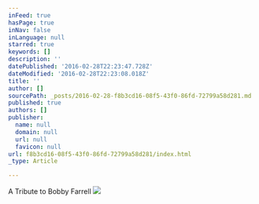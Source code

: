 ```yaml
---
inFeed: true
hasPage: true
inNav: false
inLanguage: null
starred: true
keywords: []
description: ''
datePublished: '2016-02-28T22:23:47.728Z'
dateModified: '2016-02-28T22:23:08.018Z'
title: ''
author: []
sourcePath: _posts/2016-02-28-f8b3cd16-08f5-43f0-86fd-72799a58d281.md
published: true
authors: []
publisher:
  name: null
  domain: null
  url: null
  favicon: null
url: f8b3cd16-08f5-43f0-86fd-72799a58d281/index.html
_type: Article

---
```

A Tribute to Bobby Farrell
![](https://the-grid-user-content.s3-us-west-2.amazonaws.com/d9c79e40-3fca-4344-b63d-628eaeb89806.jpg)